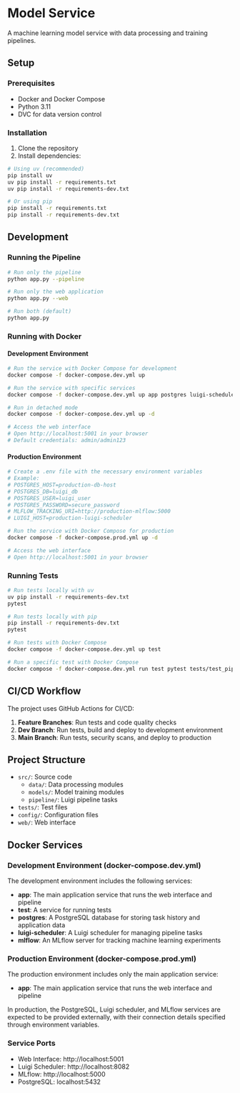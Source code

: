 # Model Service

A machine learning model service with data processing and training pipelines.

## Setup

### Prerequisites
- Docker and Docker Compose
- Python 3.11
- DVC for data version control

### Installation

1. Clone the repository
2. Install dependencies:
```bash
# Using uv (recommended)
pip install uv
uv pip install -r requirements.txt
uv pip install -r requirements-dev.txt

# Or using pip
pip install -r requirements.txt
pip install -r requirements-dev.txt
```

## Development

### Running the Pipeline
```bash
# Run only the pipeline
python app.py --pipeline

# Run only the web application
python app.py --web

# Run both (default)
python app.py
```

### Running with Docker

#### Development Environment
```bash
# Run the service with Docker Compose for development
docker compose -f docker-compose.dev.yml up

# Run the service with specific services
docker compose -f docker-compose.dev.yml up app postgres luigi-scheduler mlflow

# Run in detached mode
docker compose -f docker-compose.dev.yml up -d

# Access the web interface
# Open http://localhost:5001 in your browser
# Default credentials: admin/admin123
```

#### Production Environment
```bash
# Create a .env file with the necessary environment variables
# Example:
# POSTGRES_HOST=production-db-host
# POSTGRES_DB=luigi_db
# POSTGRES_USER=luigi_user
# POSTGRES_PASSWORD=secure_password
# MLFLOW_TRACKING_URI=http://production-mlflow:5000
# LUIGI_HOST=production-luigi-scheduler

# Run the service with Docker Compose for production
docker compose -f docker-compose.prod.yml up -d

# Access the web interface
# Open http://localhost:5001 in your browser
```

### Running Tests
```bash
# Run tests locally with uv
uv pip install -r requirements-dev.txt
pytest

# Run tests locally with pip
pip install -r requirements-dev.txt
pytest

# Run tests with Docker Compose
docker compose -f docker-compose.dev.yml up test

# Run a specific test with Docker Compose
docker compose -f docker-compose.dev.yml run test pytest tests/test_pipeline.py -v
```

## CI/CD Workflow

The project uses GitHub Actions for CI/CD:

1. **Feature Branches**: Run tests and code quality checks
2. **Dev Branch**: Run tests, build and deploy to development environment
3. **Main Branch**: Run tests, security scans, and deploy to production

## Project Structure

- `src/`: Source code
  - `data/`: Data processing modules
  - `models/`: Model training modules
  - `pipeline/`: Luigi pipeline tasks
- `tests/`: Test files
- `config/`: Configuration files
- `web/`: Web interface

## Docker Services

### Development Environment (docker-compose.dev.yml)

The development environment includes the following services:

- **app**: The main application service that runs the web interface and pipeline
- **test**: A service for running tests
- **postgres**: A PostgreSQL database for storing task history and application data
- **luigi-scheduler**: A Luigi scheduler for managing pipeline tasks
- **mlflow**: An MLflow server for tracking machine learning experiments

### Production Environment (docker-compose.prod.yml)

The production environment includes only the main application service:

- **app**: The main application service that runs the web interface and pipeline

In production, the PostgreSQL, Luigi scheduler, and MLflow services are expected to be provided externally, with their connection details specified through environment variables.

### Service Ports

- Web Interface: http://localhost:5001
- Luigi Scheduler: http://localhost:8082
- MLflow: http://localhost:5000
- PostgreSQL: localhost:5432
